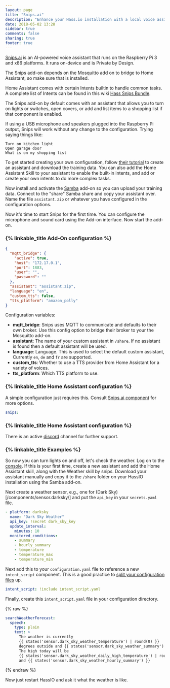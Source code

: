 ```yaml
---
layout: page
title: "Snips.ai"
description: "Enhance your Hass.io installation with a local voice assistant."
date: 2018-05-02 13:28
sidebar: true
comments: false
sharing: true
footer: true
---
```


[Snips.ai](https://snips.ai/) is an AI-powered voice assistant that runs on the Raspberry Pi 3 and x86 platforms. It runs on-device and is Private by Design.

The Snips add-on depends on the Mosquitto add on to bridge to Home Assistant, so make sure that is installed.

Home Assistant comes with certain Intents builtin to handle common tasks. A complete list of Intents can be found in this wiki [Hass Snips Bundle](https://github.com/tschmidty69/hass-snips-bundle-intents/wiki).

The Snips add-on by default comes with an assistant that allows you to turn on lights or switches, open covers, or add and list items to a shopping list if that component is enabled.

If using a USB microphone and speakers plugged into the Raspberry Pi output, Snips will work without any change to the configuration. Trying saying things like:

```
Turn on kitchen light
Open garage door
What is on my shopping list
```

To get started creating your own configuration, follow [their tutorial](https://snips.gitbook.io/documentation/console) to create an assistant and download the training data. You can also add the Home Assistant Skill to your assistant to enable the built-in intents, and add or create your own intents to do more complex tasks.

Now install and activate the [Samba](/addons/samba/) add-on so you can upload your training data. Connect to the "share" Samba share and copy your assistant over. Name the file `assistant.zip` or whatever you have configured in the configuration options.

Now it's time to start Snips for the first time. You can configure the microphone and sound card using the Add-on interface. Now start the add-on.

### {% linkable_title Add-On configuration %}

```json
{
  "mqtt_bridge": {
    "active": true,
    "host": "172.17.0.1",
    "port": 1883,
    "user": "",
    "password": ""
  },
  "assistant": "assistant.zip",
  "language": "en",
  "custom_tts": false,
  "tts_platform": "amazon_polly"
}
```

Configuration variables:

- **mqtt_bridge**: Snips uses MQTT to communicate and defaults to their own broker. Use this config option to bridge their broker to your the Mosquitto add-on.
- **assistant**: The name of your custom assistant in `/share`. If no assistant is found then a default assistant will be used.
- **language**: Language. This is used to select the default custom assistant, Currently `en`, `de` and `fr` are supported.
- **custom_tts**: Whether to use a TTS provider from Home Assistant for a variety of voices.
- **tts_platform**: Which TTS platform to use.

### {% linkable_title Home Assistant configuration %}

A simple configuration just requires this. Consult [Snips.ai component](/components/snips/) for more options.

```yaml
snips:
```

### {% linkable_title Home Assistant configuration %}

There is an active [discord](https://discordapp.com/invite/3939Kqx) channel for further support.

### {% linkable_title Examples %}

So now you can turn lights on and off, let's check the weather. Log on to the [console](https://console.snips.ai/). If this is your first time, create a new assistant and add the Home Assistant skill, along with the Weather skill by snips. Download your assistant manually and copy it to the `/share` folder on your HassIO installation using the Samba add-on.

Next create a weather sensor, e.g., one for (Dark Sky)[/components/sensor.darksky/] and put the `api_key` in your `secrets.yaml` file.

```yaml
- platform: darksky
  name: "Dark Sky Weather"
  api_key: !secret dark_sky_key
  update_interval:
    minutes: 10
  monitored_conditions:
    - summary
    - hourly_summary
    - temperature
    - temperature_max
    - temperature_min
```
Next add this to your `configuration.yaml` file to reference a new `intent_script` component. This is a good practice to [split your configuration files](/docs/configuration/splitting_configuration/) up.

```yaml
intent_script: !include intent_script.yaml
```

Finally, create this `intent_script.yaml` file in your configuration directory.

{% raw %}
```yaml
searchWeatherForecast:
  speech:
    type: plain
    text: >
      The weather is currently
      {{ states('sensor.dark_sky_weather_temperature') | round(0) }}
      degrees outside and {{ states('sensor.dark_sky_weather_summary') }}.
      The high today will be
      {{ states('sensor.dark_sky_weather_daily_high_temperature') | round(0)}}
      and {{ states('sensor.dark_sky_weather_hourly_summary') }}
```
{% endraw %}

Now just restart HassIO and ask it what the weather is like.

[their tutorial]: https://github.com/snipsco/snips-platform-documentation/wiki/2.-Create-an-assistant-using-an-existing-bundle
